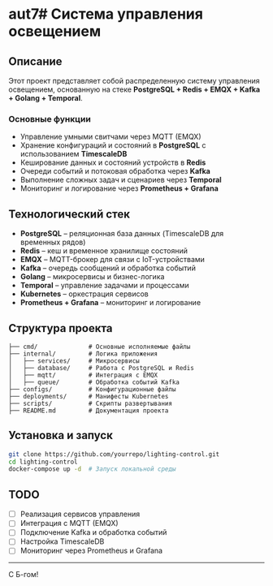 # aut7# Система управления освещением

## Описание
Этот проект представляет собой распределенную систему управления освещением, основанную на стеке **PostgreSQL + Redis + EMQX + Kafka + Golang + Temporal**.

### **Основные функции**
- Управление умными свитчами через MQTT (EMQX)
- Хранение конфигураций и состояний в **PostgreSQL** с использованием **TimescaleDB**
- Кеширование данных и состояний устройств в **Redis**
- Очереди событий и потоковая обработка через **Kafka**
- Выполнение сложных задач и сценариев через **Temporal**
- Мониторинг и логирование через **Prometheus + Grafana**

## **Технологический стек**
- **PostgreSQL** – реляционная база данных (TimescaleDB для временных рядов)
- **Redis** – кеш и временное хранилище состояний
- **EMQX** – MQTT-брокер для связи с IoT-устройствами
- **Kafka** – очередь сообщений и обработка событий
- **Golang** – микросервисы и бизнес-логика
- **Temporal** – управление задачами и процессами
- **Kubernetes** – оркестрация сервисов
- **Prometheus + Grafana** – мониторинг и логирование

## **Структура проекта**
```
├── cmd/              # Основные исполняемые файлы
├── internal/         # Логика приложения
│   ├── services/     # Микросервисы
│   ├── database/     # Работа с PostgreSQL и Redis
│   ├── mqtt/         # Интеграция с EMQX
│   ├── queue/        # Обработка событий Kafka
├── configs/          # Конфигурационные файлы
├── deployments/      # Манифесты Kubernetes
├── scripts/          # Скрипты развертывания
├── README.md         # Документация проекта
```

## **Установка и запуск**
```sh
git clone https://github.com/yourrepo/lighting-control.git
cd lighting-control
docker-compose up -d  # Запуск локальной среды
```

## **TODO**
- [ ] Реализация сервисов управления
- [ ] Интеграция с MQTT (EMQX)
- [ ] Подключение Kafka и обработка событий
- [ ] Настройка TimescaleDB
- [ ] Мониторинг через Prometheus и Grafana

---
С Б-гом!



